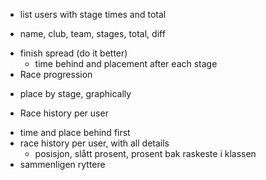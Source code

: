 
* list users with stage times and total
 - name, club, team, stages, total, diff
* finish spread (do it better)
  - time behind and placement after each stage
* Race progression
 - place by stage, graphically
* Race history per user
 - time and place behind first
 - race history per user, with all details
    - posisjon, slått prosent, prosent bak raskeste i klassen
 - sammenligen ryttere    
    


